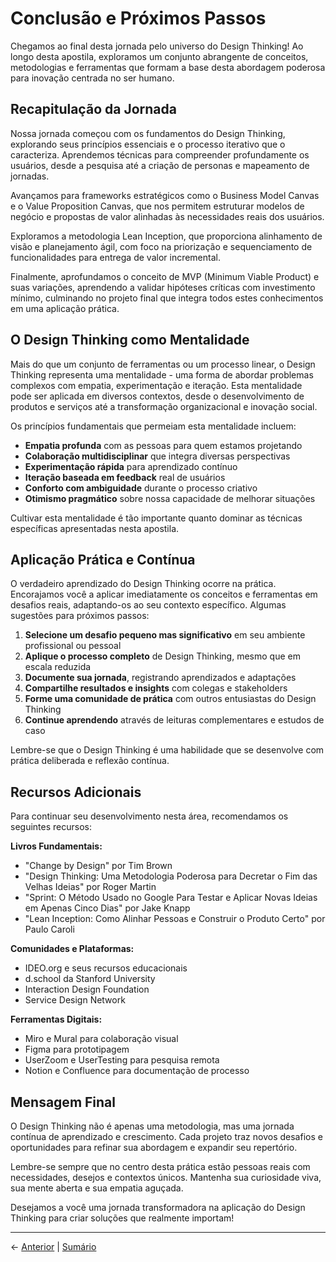 # Conclusão e Próximos Passos

Chegamos ao final desta jornada pelo universo do Design Thinking! Ao longo desta apostila, exploramos um conjunto abrangente de conceitos, metodologias e ferramentas que formam a base desta abordagem poderosa para inovação centrada no ser humano.

## Recapitulação da Jornada

Nossa jornada começou com os fundamentos do Design Thinking, explorando seus princípios essenciais e o processo iterativo que o caracteriza. Aprendemos técnicas para compreender profundamente os usuários, desde a pesquisa até a criação de personas e mapeamento de jornadas.

Avançamos para frameworks estratégicos como o Business Model Canvas e o Value Proposition Canvas, que nos permitem estruturar modelos de negócio e propostas de valor alinhadas às necessidades reais dos usuários.

Exploramos a metodologia Lean Inception, que proporciona alinhamento de visão e planejamento ágil, com foco na priorização e sequenciamento de funcionalidades para entrega de valor incremental.

Finalmente, aprofundamos o conceito de MVP (Minimum Viable Product) e suas variações, aprendendo a validar hipóteses críticas com investimento mínimo, culminando no projeto final que integra todos estes conhecimentos em uma aplicação prática.

## O Design Thinking como Mentalidade

Mais do que um conjunto de ferramentas ou um processo linear, o Design Thinking representa uma mentalidade - uma forma de abordar problemas complexos com empatia, experimentação e iteração. Esta mentalidade pode ser aplicada em diversos contextos, desde o desenvolvimento de produtos e serviços até a transformação organizacional e inovação social.

Os princípios fundamentais que permeiam esta mentalidade incluem:

- **Empatia profunda** com as pessoas para quem estamos projetando
- **Colaboração multidisciplinar** que integra diversas perspectivas
- **Experimentação rápida** para aprendizado contínuo
- **Iteração baseada em feedback** real de usuários
- **Conforto com ambiguidade** durante o processo criativo
- **Otimismo pragmático** sobre nossa capacidade de melhorar situações

Cultivar esta mentalidade é tão importante quanto dominar as técnicas específicas apresentadas nesta apostila.

## Aplicação Prática e Contínua

O verdadeiro aprendizado do Design Thinking ocorre na prática. Encorajamos você a aplicar imediatamente os conceitos e ferramentas em desafios reais, adaptando-os ao seu contexto específico. Algumas sugestões para próximos passos:

1. **Selecione um desafio pequeno mas significativo** em seu ambiente profissional ou pessoal
2. **Aplique o processo completo** de Design Thinking, mesmo que em escala reduzida
3. **Documente sua jornada**, registrando aprendizados e adaptações
4. **Compartilhe resultados e insights** com colegas e stakeholders
5. **Forme uma comunidade de prática** com outros entusiastas do Design Thinking
6. **Continue aprendendo** através de leituras complementares e estudos de caso

Lembre-se que o Design Thinking é uma habilidade que se desenvolve com prática deliberada e reflexão contínua.

## Recursos Adicionais

Para continuar seu desenvolvimento nesta área, recomendamos os seguintes recursos:

**Livros Fundamentais:**
- "Change by Design" por Tim Brown
- "Design Thinking: Uma Metodologia Poderosa para Decretar o Fim das Velhas Ideias" por Roger Martin
- "Sprint: O Método Usado no Google Para Testar e Aplicar Novas Ideias em Apenas Cinco Dias" por Jake Knapp
- "Lean Inception: Como Alinhar Pessoas e Construir o Produto Certo" por Paulo Caroli

**Comunidades e Plataformas:**
- IDEO.org e seus recursos educacionais
- d.school da Stanford University
- Interaction Design Foundation
- Service Design Network

**Ferramentas Digitais:**
- Miro e Mural para colaboração visual
- Figma para prototipagem
- UserZoom e UserTesting para pesquisa remota
- Notion e Confluence para documentação de processo

## Mensagem Final

O Design Thinking não é apenas uma metodologia, mas uma jornada contínua de aprendizado e crescimento. Cada projeto traz novos desafios e oportunidades para refinar sua abordagem e expandir seu repertório.

Lembre-se sempre que no centro desta prática estão pessoas reais com necessidades, desejos e contextos únicos. Mantenha sua curiosidade viva, sua mente aberta e sua empatia aguçada.

Desejamos a você uma jornada transformadora na aplicação do Design Thinking para criar soluções que realmente importam!

---

← [Anterior](./modulo4/4.3_elevator_pitch/4.3.3_ensaio_ensaio_estruturado.md) | [Sumário](./sumario.md)